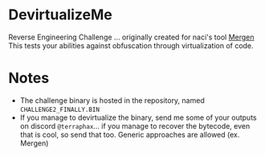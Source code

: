 # DevirtualizeMe
Reverse Engineering Challenge ... originally created for naci's tool [Mergen](https://github.com/NaC-L/Mergen)
This tests your abilities against obfuscation through virtualization of code.

# Notes
- The challenge binary is hosted in the repository, named `CHALLENGE2_FINALLY.BIN`
- If you manage to devirtualize the binary, send me some of your outputs on discord `@terraphax`... if you manage to recover the bytecode, even that is cool, so send that too. Generic approaches are allowed (ex. Mergen)

